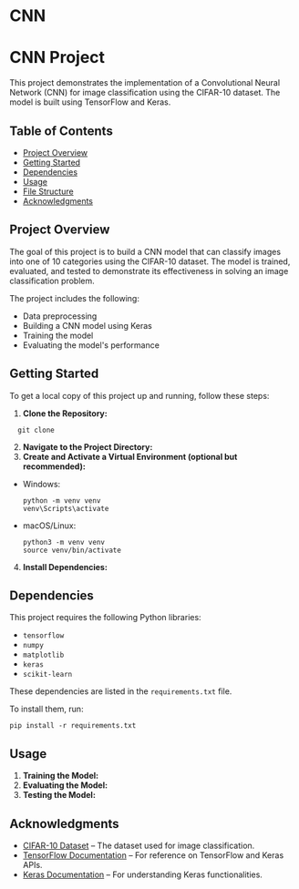 # CNN

# CNN Project

This project demonstrates the implementation of a Convolutional Neural Network (CNN) for image classification using the CIFAR-10 dataset. The model is built using TensorFlow and Keras.

## Table of Contents

- [Project Overview](#project-overview)
- [Getting Started](#getting-started)
- [Dependencies](#dependencies)
- [Usage](#usage)
- [File Structure](#file-structure)
- [Acknowledgments](#acknowledgments)

## Project Overview

The goal of this project is to build a CNN model that can classify images into one of 10 categories using the CIFAR-10 dataset. The model is trained, evaluated, and tested to demonstrate its effectiveness in solving an image classification problem.

The project includes the following:
- Data preprocessing
- Building a CNN model using Keras
- Training the model
- Evaluating the model's performance

## Getting Started

To get a local copy of this project up and running, follow these steps:

1. **Clone the Repository:**
```
  git clone
```
2. **Navigate to the Project Directory:**
3. **Create and Activate a Virtual Environment (optional but recommended):**
- Windows:
  ```
  python -m venv venv
  venv\Scripts\activate
  ```
- macOS/Linux:
  ```
  python3 -m venv venv
  source venv/bin/activate
  ```

4. **Install Dependencies:**
   
## Dependencies

This project requires the following Python libraries:

- `tensorflow`
- `numpy`
- `matplotlib`
- `keras`
- `scikit-learn`

These dependencies are listed in the `requirements.txt` file.

To install them, run:
```
pip install -r requirements.txt
```

## Usage

1. **Training the Model:**
2. **Evaluating the Model:**
3. **Testing the Model:**


## Acknowledgments

- [CIFAR-10 Dataset](https://www.cs.toronto.edu/~kriz/cifar.html) – The dataset used for image classification.
- [TensorFlow Documentation](https://www.tensorflow.org/api_docs) – For reference on TensorFlow and Keras APIs.
- [Keras Documentation](https://keras.io/) – For understanding Keras functionalities.




